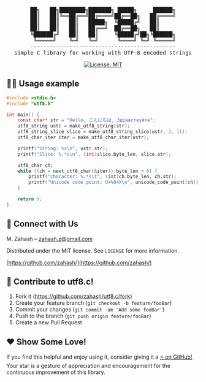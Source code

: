 <div align="center">

<pre>
██╗   ██╗████████╗███████╗ █████╗     ██████╗
██║   ██║╚══██╔══╝██╔════╝██╔══██╗   ██╔════╝
██║   ██║   ██║   █████╗  ╚█████╔╝   ██║     
██║   ██║   ██║   ██╔══╝  ██╔══██╗   ██║     
╚██████╔╝   ██║   ██║     ╚█████╔╝██╗╚██████╗
 ╚═════╝    ╚═╝   ╚═╝      ╚════╝ ╚═╝ ╚═════╝
---------------------------------------------
simple C library for working with UTF-8 encoded strings
</pre>

[![License: MIT](https://img.shields.io/badge/License-MIT-yellow.svg)](https://opensource.org/licenses/MIT)

</div>

## 🧑‍💻 Usage example

```c
#include <stdio.h>
#include "utf8.h"

int main() {
    const char* str = "Hello, こんにちは, Здравствуйте";
    utf8_string ustr = make_utf8_string(str);
    utf8_string_slice slice = make_utf8_string_slice(ustr, 2, 11);
    utf8_char_iter iter = make_utf8_char_iter(ustr);

    printf("String: %s\n", ustr.str);
    printf("Slice: %.*s\n", (int)slice.byte_len, slice.str);

    utf8_char ch;
    while ((ch = next_utf8_char(&iter)).byte_len > 0) {
        printf("character: %.*s\t", (int)ch.byte_len, ch.str);
        printf("Unicode code point: U+%04X\n", unicode_code_point(ch));
    }

    return 0;
}
```

## 🌟 Connect with Us

M. Zahash – zahash.z@gmail.com

Distributed under the MIT license. See `LICENSE` for more information.

[https://github.com/zahash/](https://github.com/zahash/)

## 🤝 Contribute to utf8.c!

1. Fork it (<https://github.com/zahash/utf8.c/fork>)
2. Create your feature branch (`git checkout -b feature/fooBar`)
3. Commit your changes (`git commit -am 'Add some fooBar'`)
4. Push to the branch (`git push origin feature/fooBar`)
5. Create a new Pull Request

## ❤️ Show Some Love!

If you find this helpful and enjoy using it, consider giving it a [⭐ on GitHub!](https://github.com/zahash/utf8.c/stargazers) Your star is a gesture of appreciation and encouragement for the continuous improvement of this library.
